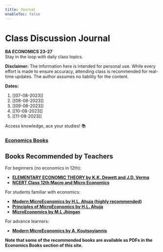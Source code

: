 ```yaml
---
title: Journal
enableToc: false
---
```


# Class Discussion Journal

**BA ECONOMICS 23-27**  
Stay in the loop with daily class topics.  

**Disclaimer:** The information here is intended for personal use. While every effort is made to ensure accuracy, attending class is recommended for real-time updates. The author assumes no liability for the content.

**Dates:**
1. [[07-08-2023]]
2. [[08-08-2023]]
3. [[09-08-2023]]
4. [[10-08-2023]]
5. [[11-08-2023]]

Access knowledge, ace your studies! 📚

### <a href="http://xtrop.ddns.net:8080" target="_blank">Economics Books</a>

## Books Recommended by Teachers

For beginners (no economics in 12th):
- <a target="_blank" href="https://www.amazon.in/dp/8121907934?ref_=cm_sw_r_cp_ud_dp_DDX3WDJ7S04WV2GVR9MT_1&_encoding=UTF8&tag=journal06-21&linkCode=ur2&linkId=ea5a52e67940643c7073d4786e7eadc0&camp=3638&creative=24630">**ELEMENTARY ECONOMIC THEORY by K.K. Dewett and J.D. Verma**</a>
- <a href="https://ncert.nic.in/textbook.php" target="_blank">**NCERT Class 12th Macro and Micro Economics**</a>

For students familiar with economics:
- <a href="https://amzn.eu/d/3dSogZk" target="_blank">**Modern MicroEconomics by H.L. Ahuja (highly recommended)**</a>
- <a href="https://amzn.eu/d/2EXJDC6" target="_blank">**Principles of MicroEconomics by H.L. Ahuja**</a>
- <a href="https://amzn.eu/d/j2eS76a" target="_blank">**MicroEconomics by M.L Jhingan**</a>

For advance learners:
- <a href="https://amzn.eu/d/3yjNpRd" target="_blank">**Modern MicroEconomics by A. Koutsoyiannis**</a>

**Note that some of the recommended books are available as PDFs in the Economics Books section of this site.**
